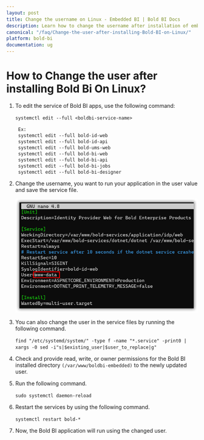 ```yaml
---
layout: post
title: Change the username on Linux - Embedded BI | Bold BI Docs
description: Learn how to change the username after installation of embedded Bold BI, an analytical software on Linux machine using the instructions described in this page.
canonical: "/faq/Change-the-user-after-installing-Bold-BI-on-Linux/"
platform: bold-bi
documentation: ug
---
```


# How to Change the user after installing Bold Bi On Linux?
1. To edit the service of Bold BI apps, use the following command:
    
    `systemctl edit --full <boldbi-service-name>`
 
        Ex: 
        systemctl edit --full bold-id-web 
        systemctl edit --full bold-id-api 
        systemctl edit --full bold-ums-web 
        systemctl edit --full bold-bi-web 
        systemctl edit --full bold-bi-api 
        systemctl edit --full bold-bi-jobs 
        systemctl edit --full bold-bi-designer 
 
2. Change the username, you want to run your application in the user value and save the service file.

    ![Change User After Installation](/static/assets/faq/images/change-user-after-installation.png)

3. You can also change the user in the service files by running the following command. 

    `find "/etc/systemd/system/" -type f -name "*.service" -print0 | xargs -0 sed -i"s|$existing_user|$user_to_replace|g"`

4. Check and provide read, write, or owner permissions for the Bold BI installed directory `(/var/www/boldbi-embedded)` to the newly updated user.
 
5. Run the following command. 

    `sudo systemctl daemon-reload`

6. Restart the services by using the following command. 

    `systemctl restart bold-*` 

7. Now, the Bold BI application will run using the changed user.